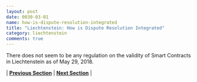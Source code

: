 ```yaml
---
layout: post
date: 0030-03-01
name: how-is-dispute-resolution-integrated
title: "Liechtenstein: How is Dispute Resolution Integrated"
category: liechtenstein
comments: true
---
```


There does not seem to be any regulation on the validity of Smart Contracts in Liechtenstein as of May 29, 2018.


| **[Previous Section](https://neo-project.github.io/global-blockchain-compliance-hub//liechtenstein/liechtenstein-smart-contracts.html)** | **[Next Section]( https://neo-project.github.io/global-blockchain-compliance-hub//liechtenstein/liechtenstein-nullify-smart-contracts.html)** |
